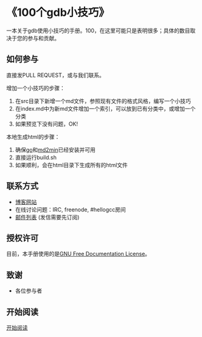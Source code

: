 # 《100个gdb小技巧》

一本关于gdb使用小技巧的手册。100，在这里可能只是表明很多；具体的数目取决于您的参与和贡献。

## 如何参与

直接发PULL REQUEST，或与我们联系。

增加一个小技巧的步骤：

1. 在src目录下新增一个md文件，参照现有文件的格式风格，编写一个小技巧
2. 在index.md中为新md文件增加一个索引，可以放到已有分类中，或增加一个分类
3. 如果预览下没有问题，OK!

本地生成html的步骤：

1. 确保[go](http://code.google.com/p/go)和[md2min](https://github.com/fairlyblank/md2min)已经安装并可用
2. 直接运行build.sh
3. 如果顺利，会在html目录下生成所有的html文件

## 联系方式

- [博客网站](http://www.hellogcc.org)
- 在线讨论问题：IRC, freenode, #hellogcc房间
- [邮件列表](http://www.freelists.org/list/hellogcc) (发信需要先订阅)
 
## 授权许可

目前，本手册使用的是[GNU Free Documentation License](http://www.gnu.org/licenses/fdl.html)。

## 致谢

- 各位参与者


## 开始阅读
[开始阅读](<https://github.com/hellogcc/100-gdb-tips/blob/master/src/index.md>)

